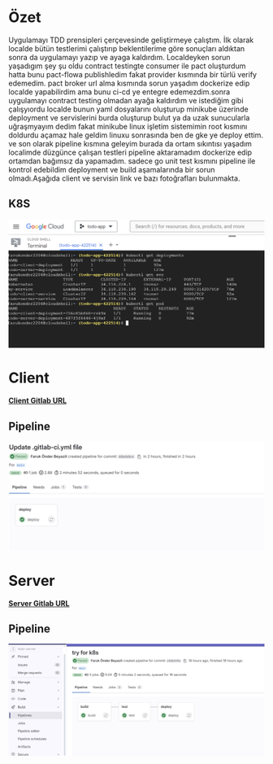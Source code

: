 # Özet
<p>
Uygulamayı TDD prensipleri çerçevesinde geliştirmeye çalıştım. İlk olarak localde bütün testlerimi çalıştırıp beklentilerime göre sonuçları aldıktan sonra da uygulamayı yazıp ve ayaga     kaldırdım. Localdeyken sorun yaşadıgım şey şu oldu contract testingte consumer ile pact oluşturdum hatta bunu pact-flowa publishledim fakat provider kısmında bir türlü verify edemedim.
pact broker url alma kısmında sorun yaşadım dockerize edip localde yapabilirdim ama bunu ci-cd ye entegre edemezdim.sonra uygulamayı contract testing olmadan ayağa kaldırdım ve istediğim gibi çalışyıordu localde bunun yaml dosyalarını oluşturup minikube üzerinde deployment ve servislerini burda oluşturup bulut ya da uzak sunucularla uğraşmyayım dedim fakat minikube linux işletim sistemimin root kısmını doldurdu açamaz hale geldim linuxu sonrasında ben de gke ye deploy ettim. ve son olarak pipeline kısmına geleyim burada da ortam sıkıntısı yaşadım localimde düzgünce çalışan testleri pipeline aktaramadım dockerize edip ortamdan bağımsız da yapamadım. sadece go unit test kısmını pipeline ile kontrol edebildim deployment ve build aşamalarında bir sorun olmadı.Aşağıda client ve servisin link ve bazı fotoğrafları bulunmakta.
</p>
    
## K8S
<img src="k8s.png">



 
# Client
<a href="https://gitlab.com/farukbey09/todo-client"><strong>Client Gitlab URL</strong></a>

## Pipeline
<img src="client-ci.png">



# Server
<a href="https://gitlab.com/farukbey09/todo-server"><strong>Server Gitlab URL</strong></a>

## Pipeline
<img src="server-ci.png">


